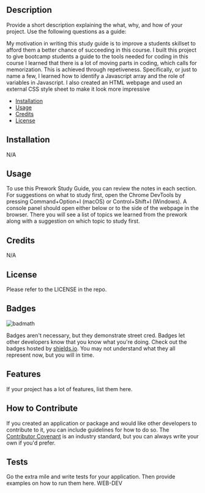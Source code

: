 ## <Prework Study Guide>

## Description

Provide a short description explaining the what, why, and how of your project. Use the following questions as a guide:

My motivation in writing this study guide is to improve a students skillset to afford them a better chance of succeeding in this course.
I built this project to give bootcamp students a guide to the tools needed for coding in this course
I learned that there is a lot of moving parts in coding, which calls for memorization. This is achieved through repetiveness. Specifically, or just to name a few, I learned how to identify a Javascript array and the role of variables in Javascript. I also created an HTML webpage and used an external CSS style sheet to make it look more impressive



- [Installation](#installation)
- [Usage](#usage)
- [Credits](#credits)
- [License](#license)

## Installation

N/A

## Usage

To use this Prework Study Guide, you can review the notes in each section. For suggestions on what to study first, open the Chrome DevTools by pressing Command+Option+I (macOS) or Control+Shift+I (Windows). A console panel should open either below or to the side of the webpage in the browser. There you will see a list of topics we learned from the prework along with a suggestion on which topic to study first.


## Credits

N/A


## License

Please refer to the LICENSE in the repo.

## Badges

![badmath](https://img.shields.io/github/languages/top/nielsenjared/badmath)

Badges aren't necessary, but they demonstrate street cred. Badges let other developers know that you know what you're doing. Check out the badges hosted by [shields.io](https://shields.io/). You may not understand what they all represent now, but you will in time.

## Features

If your project has a lot of features, list them here.

## How to Contribute

If you created an application or package and would like other developers to contribute to it, you can include guidelines for how to do so. The [Contributor Covenant](https://www.contributor-covenant.org/) is an industry standard, but you can always write your own if you'd prefer.

## Tests

Go the extra mile and write tests for your application. Then provide examples on how to run them here. WEB-DEV